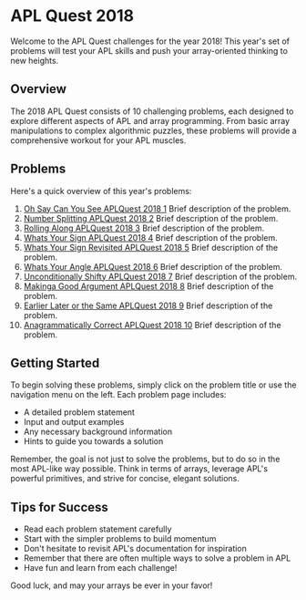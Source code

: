 # APL Quest 2018

Welcome to the APL Quest challenges for the year 2018! This year's set of problems will test your APL skills and push your array-oriented thinking to new heights.

## Overview

The 2018 APL Quest consists of 10 challenging problems, each designed to explore different aspects of APL and array programming. From basic array manipulations to complex algorithmic puzzles, these problems will provide a comprehensive workout for your APL muscles.

## Problems

Here's a quick overview of this year's problems:

1. [Oh Say Can You See APLQuest 2018 1](apl-quest/2018/Oh-Say-Can-You-See-APLQuest-2018-1)
   Brief description of the problem.
2. [Number Splitting APLQuest 2018 2](apl-quest/2018/Number-Splitting-APLQuest-2018-2)
   Brief description of the problem.
3. [Rolling Along APLQuest 2018 3](apl-quest/2018/Rolling-Along-APLQuest-2018-3)
   Brief description of the problem.
4. [Whats Your Sign APLQuest 2018 4](apl-quest/2018/Whats-Your-Sign-APLQuest-2018-4)
   Brief description of the problem.
5. [Whats Your Sign Revisited APLQuest 2018 5](apl-quest/2018/Whats-Your-Sign-Revisited-APLQuest-2018-5)
   Brief description of the problem.
6. [Whats Your Angle APLQuest 2018 6](apl-quest/2018/Whats-Your-Angle-APLQuest-2018-6)
   Brief description of the problem.
7. [Unconditionally Shifty APLQuest 2018 7](apl-quest/2018/Unconditionally-Shifty-APLQuest-2018-7)
   Brief description of the problem.
8. [Makinga Good Argument APLQuest 2018 8](apl-quest/2018/Makinga-Good-Argument-APLQuest-2018-8)
   Brief description of the problem.
9. [Earlier Later or the Same APLQuest 2018 9](apl-quest/2018/Earlier-Later-or-the-Same-APLQuest-2018-9)
   Brief description of the problem.
10. [Anagrammatically Correct APLQuest 2018 10](apl-quest/2018/Anagrammatically-Correct-APLQuest-2018-10)
   Brief description of the problem.

## Getting Started

To begin solving these problems, simply click on the problem title or use the navigation menu on the left. Each problem page includes:

- A detailed problem statement
- Input and output examples
- Any necessary background information
- Hints to guide you towards a solution

Remember, the goal is not just to solve the problems, but to do so in the most APL-like way possible. Think in terms of arrays, leverage APL's powerful primitives, and strive for concise, elegant solutions.

## Tips for Success

- Read each problem statement carefully
- Start with the simpler problems to build momentum
- Don't hesitate to revisit APL's documentation for inspiration
- Remember that there are often multiple ways to solve a problem in APL
- Have fun and learn from each challenge!

Good luck, and may your arrays be ever in your favor!
